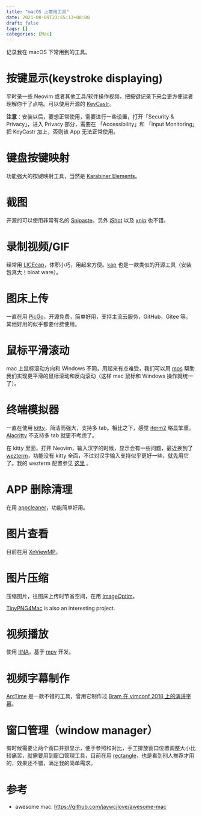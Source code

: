 ```yaml
---
title: "macOS 上常用工具"
date: 2021-08-09T23:55:13+08:00
draft: false
tags: []
categories: [Mac]
---
```


记录我在 macOS 下常用到的工具。

<!--more-->

# 按键显示(keystroke displaying)

平时录一些 Neovim 或者其他工具/软件操作视频，把按键记录下来会更方便读者理解你干了点啥。可以使用开源的 [KeyCastr](https://github.com/keycastr/keycastr)。

**注意**：安装以后，要想正常使用，需要进行一些设置，打开「Security & Privacy」，进入 Privacy 部分，需要在 「Accessibility」和 「Input Monitoring」把 KeyCastr 加上，否则该 App 无法正常使用。

# 键盘按键映射

功能强大的按键映射工具，当然是 [Karabiner Elements](https://github.com/pqrs-org/Karabiner-Elements)。

# 截图

开源的可以使用非常有名的 [Snipaste](https://www.snipaste.com/)。另外 [iShot](https://apps.apple.com/cn/app/ishot-%E4%BC%98%E7%A7%80%E7%9A%84%E6%88%AA%E5%9B%BE%E5%BD%95%E5%B1%8F%E5%B7%A5%E5%85%B7/id1485844094?mt=12) 以及 [xnip](https://xnipapp.com/) 也不错。

# 录制视频/GIF

经常用 [LICEcap](https://github.com/justinfrankel/licecap)，体积小巧，用起来方便。[kap](https://github.com/wulkano/kap) 也是一款类似的开源工具（安装包真大！bloat ware）。

# 图床上传

一直在用 [PicGo](https://github.com/Molunerfinn/PicGo)，开源免费，简单好用，支持主流云服务，GitHub，Gitee 等。其他好用的似乎都要付费使用。

# 鼠标平滑滚动

mac 上鼠标滚动方向和 Windows 不同，用起来有点难受，我们可以用 [mos](https://mos.caldis.me/) 帮助我们实现更平滑的鼠标滚动和反向滚动（这样 mac 鼠标和 Windows 操作就统一了）。

# 终端模拟器

一直在使用 [kitty](https://github.com/kovidgoyal/kitty)，简洁而强大，支持多 tab。相比之下，感觉 [iterm2](https://iterm2.com/) 略显笨重。[Alacritty](https://github.com/alacritty/alacritty) 不支持多 tab 就更不考虑了。

在 kitty 里面，打开 Neovim，输入汉字的时候，显示会有一些问题，最近换到了 [wezterm](https://github.com/wez/wezterm)，功能没有 kitty 全面，不过对汉字输入支持似乎更好一些，就先用它了。我的 wezterm 配置参见 [这里](https://github.com/jdhao/dotfiles/blob/master/.config/wezterm/wezterm.lua) 。

# APP 删除清理

在用 [appcleaner](https://freemacsoft.net/appcleaner/)，功能简单好用。

# 图片查看

目前在用 [XnViewMP](https://www.xnview.com/en/xnviewmp/)。

# 图片压缩

压缩图片，往图床上传时节省空间，在用 [ImageOptim](https://github.com/ImageOptim/ImageOptim)。

[TinyPNG4Mac](https://github.com/kyleduo/TinyPNG4Mac) is also an interesting project.

# 视频播放

使用 [IINA](https://github.com/iina/iina)，基于 [mpv](https://github.com/mpv-player/mpv) 开发。

# 视频字幕制作

[ArcTime](https://arctime.org/) 是一款不错的工具，曾用它制作过 [Bram 在 vimconf 2018 上的演讲字幕](https://jdhao.github.io/2019/12/15/mac_video_subtitle_make/)。

# 窗口管理（window manager）

有时候需要让两个窗口并排显示，便于参照和对比，手工排放窗口位置调整大小比较痛苦，就需要用到窗口管理工具，目前在用 [rectangle](https://github.com/rxhanson/Rectangle)，也是看到别人推荐才用的，效果还不错，满足我的简单需求。

# 参考

+ awesome mac: https://github.com/jaywcjlove/awesome-mac
